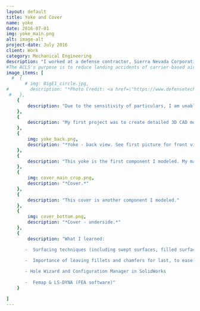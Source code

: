 ```yaml
---
layout: default
title: Yoke and Cover
name: yoke
date: 2016-07-01
img: yoke_main.png
alt: image-alt
project-date: July 2016
client: Work
category: Mechanical Engineering
description: "I worked at a defense contractor, Sierra Nevada Corporation, modeling parts and assemblies of the tracking antenna pedestal for the automatic carrier landing system (ACLS) on board US Navy aircraft carriers. The system is robust and complies with high military standards. I was part of a team of three engineers, and my work was focused around creating detailed models for visual presentations, and simplified models for finite element analyses."
#The ACLS's purpose is to reduce landing accidents of carrier-based aircraft.
image_items: [
  #  {
       # img: BigE1_circle.jpg,
#        description: "*Photo Credit: <a href=\"https://www.defensetech.org/2011/11/09/dt-photo-tribute-50-years-of-the-uss-enterprise/\">DefenseTech</a>.*"
 #   },
    {
        description: "Due to the sensitivity of particulars, I am unable to show analyses. Please contact me if you would like any further explanations."
    },
    {
        description: "My first project was to create detailed 3D CAD models to show the product to the customer and update the company's PDM library. After I finished the components I was responsible for, I simplified them to a combination of solid and surface models to minimize the computation run time for FEA. These analyses were run to confirm design changes fixed known failure points."
    },
    {
        img: yoke_back.png,
        description: "*Yoke - back view. See first picture for front view.*"
    },
    {
        description: "This yoke is the first component I modeled. My manager deemed this to be the \"most complicated\" part of the product the team was responsible for modeling, and despite the fact it was my first week there, I gladly accepted the challenge of reproducing this from its 2D drawings in a timely manner. I exceeded expectations by completing the yoke after focusing on it for 3 weeks. "
    },
    {
        img: cover_main_crop.png,
        description: "*Cover.*"
    },
    {
        description: "This cover is another component I modeled."
    },
    {
        img: cover_bottom.png,
        description: "*Cover - underside.*"
    },
    {
        description: "What I learned:

       -  Surfacing techniques (including swept surfaces, filled surfaces)
       
       -  Importance of leaving fillets and chamfers for last, to ease rollback issues

       - Hole Wizard and Configuration Manager in SolidWorks
       
       -  Femap & LS-DYNA (FEA software)"
    }

]
---
```


